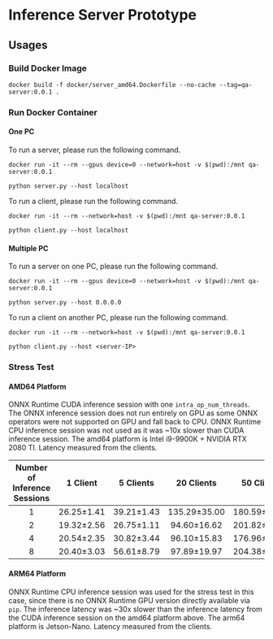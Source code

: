 # Inference Server Prototype

## Usages

### Build Docker Image

```
docker build -f docker/server_amd64.Dockerfile --no-cache --tag=qa-server:0.0.1 .
```

### Run Docker Container

#### One PC

To run a server, please run the following command.

```
docker run -it --rm --gpus device=0 --network=host -v $(pwd):/mnt qa-server:0.0.1
```

```
python server.py --host localhost
```

To run a client, please run the following command.


```
docker run -it --rm --network=host -v $(pwd):/mnt qa-server:0.0.1
```

```
python client.py --host localhost
```

#### Multiple PC

To run a server on one PC, please run the following command.

```
docker run -it --rm --gpus device=0 --network=host -v $(pwd):/mnt qa-server:0.0.1
```

```
python server.py --host 0.0.0.0
```

To run a client on another PC, please run the following command.


```
docker run -it --rm --network=host -v $(pwd):/mnt qa-server:0.0.1
```

```
python client.py --host <server-IP>
```

### Stress Test

#### AMD64 Platform

ONNX Runtime CUDA inference session with one `intra_op_num_threads`. The ONNX inference session does not run entirely on GPU as some ONNX operators were not supported on GPU and fall back to CPU. ONNX Runtime CPU inference session was not used as it was ~10x slower than CUDA inference session. The amd64 platform is Intel i9-9900K + NVIDIA RTX 2080 TI. Latency measured from the clients.

| Number of Inference Sessions |  1 Client  |  5 Clients |  20 Clients  |  50 Clients  |
|:----------------------------:|:----------:|:----------:|:------------:|:------------:|
|               1              | 26.25±1.41 | 39.21±1.43 | 135.29±35.00 | 180.59±76.91 |
|               2              | 19.32±2.56 | 26.75±1.11 |  94.60±16.62 | 201.82±89.11 |
|               4              | 20.54±2.35 | 30.82±3.44 |  96.10±15.83 | 176.96±66.71 |
|               8              | 20.40±3.03 | 56.61±8.79 |  97.89±19.97 | 204.38±62.40 |

#### ARM64 Platform

ONNX Runtime CPU inference session was used for the stress test in this case, since there is no ONNX Runtime GPU version directly available via `pip`. The inference latency was ~30x slower than the inference latency from the CUDA inference session on the amd64 platform above. The arm64 platform is Jetson-Nano. Latency measured from the clients.
